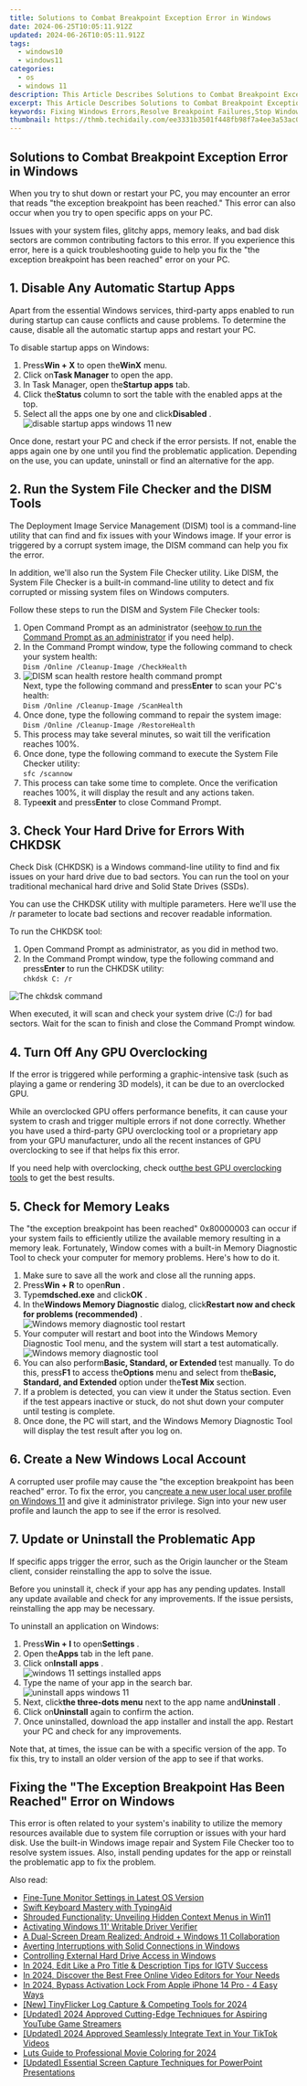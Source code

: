 ```yaml
---
title: Solutions to Combat Breakpoint Exception Error in Windows
date: 2024-06-25T10:05:11.912Z
updated: 2024-06-26T10:05:11.912Z
tags:
  - windows10
  - windows11
categories:
  - os
  - windows 11
description: This Article Describes Solutions to Combat Breakpoint Exception Error in Windows
excerpt: This Article Describes Solutions to Combat Breakpoint Exception Error in Windows
keywords: Fixing Windows Errors,Resolve Breakpoint Failures,Stop Windows Exceptions,Clear Debug Errors,Eliminate Crashes in WinOS,Prevent Programming Pauses,Avoid Runtime Excursions
thumbnail: https://thmb.techidaily.com/ee3331b3501f448fb98f7a4ee3a53ac099c1c123c857eac1255a179cf5757415.jpg
---
```


## Solutions to Combat Breakpoint Exception Error in Windows

 When you try to shut down or restart your PC, you may encounter an error that reads "the exception breakpoint has been reached." This error can also occur when you try to open specific apps on your PC.

 Issues with your system files, glitchy apps, memory leaks, and bad disk sectors are common contributing factors to this error. If you experience this error, here is a quick troubleshooting guide to help you fix the "the exception breakpoint has been reached" error on your PC.

## 1\. Disable Any Automatic Startup Apps

 Apart from the essential Windows services, third-party apps enabled to run during startup can cause conflicts and cause problems. To determine the cause, disable all the automatic startup apps and restart your PC.

To disable startup apps on Windows:

1. Press**Win + X** to open the**WinX** menu.
2. Click on**Task Manager** to open the app.
3. In Task Manager, open the**Startup apps** tab.
4. Click the**Status** column to sort the table with the enabled apps at the top.
5. Select all the apps one by one and click**Disabled** .  
![disable startup apps windows 11 new](https://static1.makeuseofimages.com/wordpress/wp-content/uploads/2022/11/disable-startup-apps-windows-11-new.jpg)

 Once done, restart your PC and check if the error persists. If not, enable the apps again one by one until you find the problematic application. Depending on the use, you can update, uninstall or find an alternative for the app.

## 2\. Run the System File Checker and the DISM Tools

 The Deployment Image Service Management (DISM) tool is a command-line utility that can find and fix issues with your Windows image. If your error is triggered by a corrupt system image, the DISM command can help you fix the error.

 In addition, we'll also run the System File Checker utility. Like DISM, the System File Checker is a built-in command-line utility to detect and fix corrupted or missing system files on Windows computers.

Follow these steps to run the DISM and System File Checker tools:

1. Open Command Prompt as an administrator (see[how to run the Command Prompt as an administrator](https://www.makeuseof.com/windows-run-command-prompt-admin/) if you need help).
2. In the Command Prompt window, type the following command to check your system health:  
`Dism /Online /Cleanup-Image /CheckHealth`
3. ![DISM scan health restore health command prompt](https://static1.makeuseofimages.com/wordpress/wp-content/uploads/2023/01/dism-scan-health-restore-health-command-prompt-1.jpg)  
 Next, type the following command and press**Enter** to scan your PC's health:  
`Dism /Online /Cleanup-Image /ScanHealth`
4. Once done, type the following command to repair the system image:  
`Dism /Online /Cleanup-Image /RestoreHealth`
5. This process may take several minutes, so wait till the verification reaches 100%.
6. Once done, type the following command to execute the System File Checker utility:  
`sfc /scannow`
7. This process can take some time to complete. Once the verification reaches 100%, it will display the result and any actions taken.
8. Type**exit** and press**Enter** to close Command Prompt.

## 3\. Check Your Hard Drive for Errors With CHKDSK

 Check Disk (CHKDSK) is a Windows command-line utility to find and fix issues on your hard drive due to bad sectors. You can run the tool on your traditional mechanical hard drive and Solid State Drives (SSDs).

 You can use the CHKDSK utility with multiple parameters. Here we'll use the /r parameter to locate bad sections and recover readable information.

To run the CHKDSK tool:

1. Open Command Prompt as administrator, as you did in method two.
2. In the Command Prompt window, type the following command and press**Enter** to run the CHKDSK utility:  
`chkdsk C: /r`

![The chkdsk command](https://static1.makeuseofimages.com/wordpress/wp-content/uploads/2023/01/the-chkdsk-command.jpg)

 When executed, it will scan and check your system drive (C:/) for bad sectors. Wait for the scan to finish and close the Command Prompt window.

## 4\. Turn Off Any GPU Overclocking

 If the error is triggered while performing a graphic-intensive task (such as playing a game or rendering 3D models), it can be due to an overclocked GPU.

 While an overclocked GPU offers performance benefits, it can cause your system to crash and trigger multiple errors if not done correctly. Whether you have used a third-party GPU overclocking tool or a proprietary app from your GPU manufacturer, undo all the recent instances of GPU overclocking to see if that helps fix this error.

 If you need help with overclocking, check out[the best GPU overclocking tools](https://www.makeuseof.com/best-gpu-overclocking-tools/) to get the best results.

## 5\. Check for Memory Leaks

 The "the exception breakpoint has been reached" 0x80000003 can occur if your system fails to efficiently utilize the available memory resulting in a memory leak. Fortunately, Window comes with a built-in Memory Diagnostic Tool to check your computer for memory problems. Here's how to do it.

1. Make sure to save all the work and close all the running apps.
2. Press**Win + R** to open**Run** .
3. Type**mdsched.exe** and click**OK** .
4. In the**Windows Memory Diagnostic** dialog, click**Restart now and check for problems (recommended)** .  
![Windows memory diagnostic tool restart](https://static1.makeuseofimages.com/wordpress/wp-content/uploads/2023/01/windows-memory-diagnostic-tool-restart.jpg)
5. Your computer will restart and boot into the Windows Memory Diagnostic Tool menu, and the system will start a test automatically.  
![Windows memory diagnostic tool](https://static1.makeuseofimages.com/wordpress/wp-content/uploads/2023/01/windows-memory-diagnostic-tooljpg.jpg)
6. You can also perform**Basic, Standard, or Extended** test manually. To do this, press**F1** to access the**Options** menu and select from the**Basic, Standard, and Extended** option under the**Test Mix** section.
7. If a problem is detected, you can view it under the Status section. Even if the test appears inactive or stuck, do not shut down your computer until testing is complete.
8. Once done, the PC will start, and the Windows Memory Diagnostic Tool will display the test result after you log on.

## 6\. Create a New Windows Local Account

 A corrupted user profile may cause the "the exception breakpoint has been reached" error. To fix the error, you can[create a new user local user profile on Windows 11](https://www.makeuseof.com/windows-11-create-local-user-account/) and give it administrator privilege. Sign into your new user profile and launch the app to see if the error is resolved.

## 7\. Update or Uninstall the Problematic App

 If specific apps trigger the error, such as the Origin launcher or the Steam client, consider reinstalling the app to solve the issue.

 Before you uninstall it, check if your app has any pending updates. Install any update available and check for any improvements. If the issue persists, reinstalling the app may be necessary.

To uninstall an application on Windows:

1. Press**Win + I** to open**Settings** .
2. Open the**Apps** tab in the left pane.
3. Click on**Install** **apps** .  
![windows 11 settings installed apps](https://static1.makeuseofimages.com/wordpress/wp-content/uploads/2023/01/windows-11-settings-installed-apps.jpg)
4. Type the name of your app in the search bar.  
![uninstall apps windows 11](https://static1.makeuseofimages.com/wordpress/wp-content/uploads/2023/01/uninstall-apps-windows-11.jpg)
5. Next, click**the three-dots menu** next to the app name and**Uninstall** .
6. Click on**Uninstall** again to confirm the action.
7. Once uninstalled, download the app installer and install the app. Restart your PC and check for any improvements.

 Note that, at times, the issue can be with a specific version of the app. To fix this, try to install an older version of the app to see if that works.

## Fixing the "The Exception Breakpoint Has Been Reached" Error on Windows

 This error is often related to your system's inability to utilize the memory resources available due to system file corruption or issues with your hard disk. Use the built-in Windows image repair and System File Checker too to resolve system issues. Also, install pending updates for the app or reinstall the problematic app to fix the problem.

<ins class="adsbygoogle"
     style="display:block"
     data-ad-format="autorelaxed"
     data-ad-client="ca-pub-7571918770474297"
     data-ad-slot="1223367746"></ins>



<ins class="adsbygoogle"
     style="display:block"
     data-ad-client="ca-pub-7571918770474297"
     data-ad-slot="8358498916"
     data-ad-format="auto"
     data-full-width-responsive="true"></ins>

<span class="atpl-alsoreadstyle">Also read:</span>
<div><ul>
<li><a href="https://win11.techidaily.com/fine-tune-monitor-settings-in-latest-os-version/"><u>Fine-Tune Monitor Settings in Latest OS Version</u></a></li>
<li><a href="https://win11.techidaily.com/swift-keyboard-mastery-with-typingaid/"><u>Swift Keyboard Mastery with TypingAid</u></a></li>
<li><a href="https://win11.techidaily.com/shrouded-functionality-unveiling-hidden-context-menus-in-win11/"><u>Shrouded Functionality: Unveiling Hidden Context Menus in Win11</u></a></li>
<li><a href="https://win11.techidaily.com/activating-windows-11-writable-driver-verifier/"><u>Activating Windows 11' Writable Driver Verifier</u></a></li>
<li><a href="https://win11.techidaily.com/a-dual-screen-dream-realized-android-plus-windows-11-collaboration/"><u>A Dual-Screen Dream Realized: Android + Windows 11 Collaboration</u></a></li>
<li><a href="https://win11.techidaily.com/averting-interruptions-with-solid-connections-in-windows/"><u>Averting Interruptions with Solid Connections in Windows</u></a></li>
<li><a href="https://win11.techidaily.com/controlling-external-hard-drive-access-in-windows/"><u>Controlling External Hard Drive Access in Windows</u></a></li>
<li><a href="https://instagram-video-files.techidaily.com/in-2024-edit-like-a-pro-title-and-description-tips-for-igtv-success/"><u>In 2024, Edit Like a Pro  Title & Description Tips for IGTV Success</u></a></li>
<li><a href="https://smart-video-creator.techidaily.com/in-2024-discover-the-best-free-online-video-editors-for-your-needs/"><u>In 2024, Discover the Best Free Online Video Editors for Your Needs</u></a></li>
<li><a href="https://activate-lock.techidaily.com/in-2024-bypass-activation-lock-from-apple-iphone-14-pro-4-easy-ways-by-drfone-ios/"><u>In 2024, Bypass Activation Lock From Apple iPhone 14 Pro - 4 Easy Ways</u></a></li>
<li><a href="https://screen-capture.techidaily.com/new-tinyflicker-log-capture-and-competing-tools-for-2024/"><u>[New] TinyFlicker Log Capture & Competing Tools for 2024</u></a></li>
<li><a href="https://youtube-lab.techidaily.com/ed-2024-approved-cutting-edge-techniques-for-aspiring-youtube-game-streamers/"><u>[Updated] 2024 Approved  Cutting-Edge Techniques for Aspiring YouTube Game Streamers</u></a></li>
<li><a href="https://tiktok-video-recordings.techidaily.com/updated-2024-approved-seamlessly-integrate-text-in-your-tiktok-videos/"><u>[Updated] 2024 Approved  Seamlessly Integrate Text in Your TikTok Videos</u></a></li>
<li><a href="https://extra-skills.techidaily.com/luts-guide-to-professional-movie-coloring-for-2024/"><u>Luts Guide to Professional Movie Coloring for 2024</u></a></li>
<li><a href="https://screen-sharing-recording.techidaily.com/updated-essential-screen-capture-techniques-for-powerpoint-presentations/"><u>[Updated] Essential Screen Capture Techniques for PowerPoint Presentations</u></a></li>
</ul></div>
